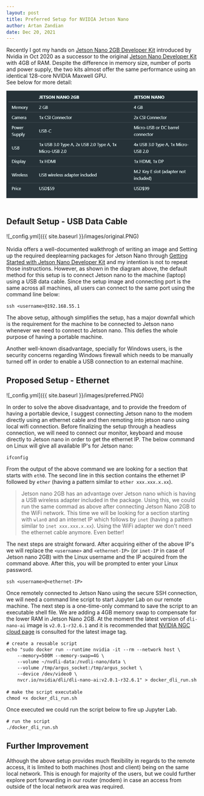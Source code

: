 ```yaml
---
layout: post
title: Preferred Setup for NVIDIA Jetson Nano
author: Artan Zandian
date: Dec 20, 2021
---
```


Recently I got my hands on [Jetson Nano 2GB Developer Kit](https://www.nvidia.com/en-us/autonomous-machines/embedded-systems/jetson-nano/education-projects/) introduced by Nvidia in Oct 2020 as a successor to the original [Jetson Nano Developer Kit](https://developer.nvidia.com/embedded/jetson-nano-developer-kit) with 4GB of RAM. Despite the difference in memory size, number of ports and power supply, the two kits almost offer the same performance using an identical 128-core NVIDIA Maxwell GPU.   
See below for more detail:


<center><img src = "https://github.com/artanzand/artanzand.github.io/blob/master/_posts/img/nano_compare.PNG?raw=True"></center>

<br>  

## Default Setup - USB Data Cable

![_config.yml]({{ site.baseurl }}/images/original.PNG)  
<br>
Nvidia offers a well-documented walkthrogh of writing an image and Setting up the required deeplearning packages for Jetson Nano through [Getting Started with Jetson Nano Developer Kit](https://developer.nvidia.com/embedded/learn/get-started-jetson-nano-2gb-devkit#write) and my intention is not to repeat those instructions. However, as shown in the diagram above, the default method for this setup is to connect Jetson nano to the machine (laptop) using a USB data cable. Since the setup image and connecting port is the same across all machines, all users can connect to the same port using the command line below: 

```console
ssh <username>@192.168.55.1
```
The above setup, although simplifies the setup, has a major downfall which is the requirement for the machine to be connected to Jetson nano whenever we need to connect to Jetson nano. This defies the whole purpose of having a portable machine.

Another well-known disadvantage, specially for Windows users, is the security concerns regarding Windows firewall which needs to be manually turned off in order to enable a USB connection to an external machine.
<br> 

## Proposed Setup - Ethernet

![_config.yml]({{ site.baseurl }}/images/preferred.PNG)
<br>

In order to solve the above disadvantage, and to provide the freedom of having a portable device, I suggest connecting Jetson nano to the modem directly using an ethernet cable and then remoting into jetson nano using local wifi connection. Before finalizing the setup through a headless connection, we will need to connect our monitor, keyboard and mouse directly to Jetson nano in order to get the ethernet IP. The below command on Linux will give all available IP's for Jetson nano:
```console
ifconfig
```
From the output of the above command we are looking for a section that starts with `eth0`. The second line in this section contains the ethernet IP followed by `ether` (having a pattern similar to `ether xxx.xxx.x.xx`).

> Jetson nano 2GB has an advantage over Jetson nano which is having a USB wireless adapter included in the package. Using this, we could run the same commad as above after connecting Jetson Nano 2GB to the WiFi network. This time we will be looking for a section starting with `wlan0` and an internet IP which follows by `inet` (having a pattern similar to `inet xxx.xxx.x.xx`). Using the WiFi adapter we don't need the ethernet cable anymore. Even better!

The next steps are straight forward. After acquiring either of the above IP's we will replace the `<username>` and `<ethernet-IP>` (or `inet-IP` in case of Jetson nano 2GB) with the Linux username and the IP acquired from the command above. After this, you will be prompted to enter your Linux password.
```console
ssh <username>@<ethernet-IP>
```
Once remotely connected to Jetson Nano using the secure SSH connection, we will need a command line script to start Jupyter Lab on our remote machine. The next step is a one-time-only command to save the script to an executable shell file. We are adding a 4GB memory swap to compensate for the lower RAM in Jetson Nano 2GB. At the moment the latest version of `dli-nano-ai` image is `v2.0.1-r32.6.1` and it is recommended that [NVIDIA NGC cloud page](https://catalog.ngc.nvidia.com/orgs/nvidia/teams/dli/containers/dli-nano-ai) is consulted for the latest image tag.

```console
# create a reusable script
echo "sudo docker run --runtime nvidia -it --rm --network host \
    --memory=500M --memory-swap=4G \
    --volume ~/nvdli-data:/nvdli-nano/data \
    --volume /tmp/argus_socket:/tmp/argus_socket \
    --device /dev/video0 \
    nvcr.io/nvidia/dli/dli-nano-ai:v2.0.1-r32.6.1" > docker_dli_run.sh

# make the script executable
chmod +x docker_dli_run.sh
```

Once executed we could run the script below to fire up Jupyter Lab.
```console
# run the script
./docker_dli_run.sh
```

## Further Improvement
Although the above setup provides much flexibility in regards to the remote access, it is limited to both machines (host and client) being on the same local network. This is enough for majority of the users, but we could further explore port forwarding in our router (modem) in case an access from outside of the local network area was required.  

